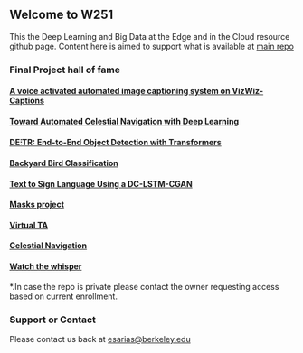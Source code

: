 ## Welcome to W251 

This the Deep Learning and Big Data at the Edge and in the Cloud resource github page. Content here is aimed to support what is available at [main repo](https://github.com/MIDS-scaling-up/v2)

### Final Project hall of fame

#### [A voice activated automated image captioning system on VizWiz-Captions](https://github.com/shwethacn/W251-Final-Project)

#### [Toward Automated Celestial Navigation with Deep Learning](https://github.com/travisrmetz/w251-project)

#### [DE⫶TR: End-to-End Object Detection with Transformers](https://github.com/sirakzg/detr)

#### [Backyard Bird Classification](https://github.com/wadeholmes-mids/w251_finalproject)

#### [Text to Sign Language Using a DC-LSTM-CGAN](https://github.com/RLashofRegas/speach-to-sign-language)

#### [Masks project](https://github.com/azamora2/W251/tree/master/FinalProject)

#### [Virtual TA](https://github.com/sunh0003/W251_FinalProject)

#### [Celestial Navigation](https://github.com/travisrmetz/w251-project)
 
#### [Watch the whisper](https://github.com/kasri-mids/w251-Final-Project)
 
*.In case the repo is private please contact the owner requesting access based on current enrollment.
### Support or Contact

Please contact us back at esarias@berkeley.edu
